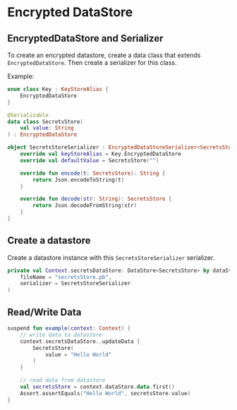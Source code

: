 # Encrypted DataStore

## EncryptedDataStore and Serializer

To create an encrypted datastore, create a data class that extends `EncryptedDataStore`.
Then create a serializer for this class.

Example:

```kotlin
enum class Key : KeyStoreAlias {
    EncryptedDataStore
}

@Serializable
data class SecretsStore(
    val value: String
) : EncryptedDataStore

object SecretsStoreSerializer : EncryptedDataStoreSerializer<SecretsStore> {
    override val keyStoreAlias = Key.EncryptedDataStore
    override val defaultValue = SecretsStore("")

    override fun encode(t: SecretsStore): String {
        return Json.encodeToString(t)
    }

    override fun decode(str: String): SecretsStore {
        return Json.decodeFromString(str)
    }
}
```

## Create a datastore

Create a datastore instance with this `SecretsStoreSerializer` serializer.

```kotlin
private val Context.secretsDataStore: DataStore<SecretsStore> by dataStore(
    fileName = "secretsStore.pb",
    serializer = SecretsStoreSerializer
)
```

## Read/Write Data

```kotlin
suspend fun example(context: Context) {
    // write data to datastore
    context.secretsDataStore..updateData {
        SecretsStore(
            value = "Hello World"
        )
    }

    // read data from datastore
    val secretsStore = context.dataStore.data.first()
    Assert.assertEquals("Hello World", secretsStore.value)
}
```

